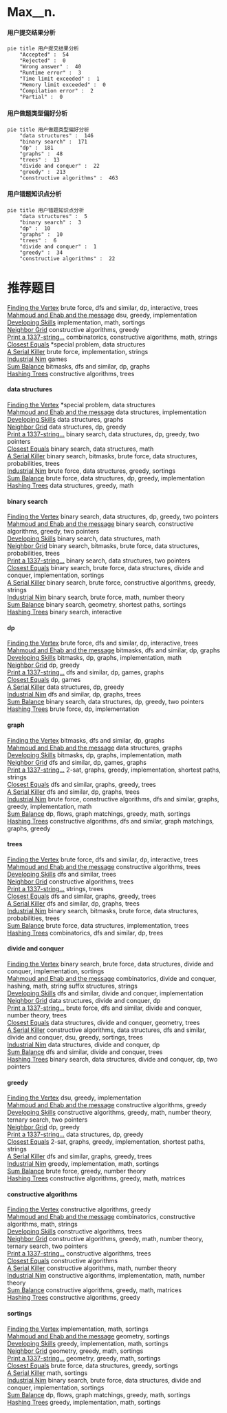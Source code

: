 # Max__n.
<!-- tabs:start -->
#### **用户提交结果分析**

```mermaid
pie title 用户提交结果分析
    "Accepted" :  54
    "Rejected" :  0
    "Wrong answer" :  40
    "Runtime error" :  3
    "Time limit exceeded" :  1
    "Memory limit exceeded" :  0
    "Compilation error" :  2
    "Partial" :  0
```
#### **用户做题类型偏好分析**

```mermaid
pie title 用户做题类型偏好分析
    "data structures" :  146
    "binary search" :  171
    "dp" :  181
    "graphs" :  48
    "trees" :  13
    "divide and conquer" :  22
    "greedy" :  213
    "constructive algorithms" :  463
```
#### **用户错题知识点分析**

```mermaid
pie title 用户错题知识点分析
    "data structures" :  5
    "binary search" :  3
    "dp" :  10
    "graphs" :  10
    "trees" :  6
    "divide and conquer" :  1
    "greedy" :  34
    "constructive algorithms" :  22
```
<!-- tabs:end -->
# 推荐题目
[Finding the Vertex](http://codeforces.com/problemset/problem/1444/E)		brute force,
                        dfs and similar,
                        dp,
                        interactive,
                        trees		  
[Mahmoud and Ehab and the message](http://codeforces.com/problemset/problem/959/B)		dsu,
                        greedy,
                        implementation		  
[Developing Skills](http://codeforces.com/problemset/problem/581/C)		implementation,
                        math,
                        sortings		  
[Neighbor Grid](http://codeforces.com/problemset/problem/1375/B)		constructive algorithms,
                        greedy		  
[Print a 1337-string...](http://codeforces.com/problemset/problem/1202/D)		combinatorics,
                        constructive algorithms,
                        math,
                        strings		  
[Closest Equals](http://codeforces.com/problemset/problem/522/D)		*special problem,
                        data structures		  
[A Serial Killer](http://codeforces.com/problemset/problem/776/A)		brute force,
                        implementation,
                        strings		  
[Industrial Nim](http://codeforces.com/problemset/problem/15/C)		games		  
[Sum Balance](https://codeforces.com/contest/1243/problem/E)		bitmasks,
                        dfs and similar,
                        dp,
                        graphs		  
[Hashing Trees](https://codeforces.com/contest/902/problem/C)		constructive algorithms,
                        trees		  
<!-- tabs:start -->
#### **data structures**
[Finding the Vertex](http://codeforces.com/problemset/problem/522/D)		*special problem,
                        data structures		  
[Mahmoud and Ehab and the message](http://codeforces.com/problemset/problem/878/B)		data structures,
                        implementation		  
[Developing Skills](http://codeforces.com/problemset/problem/702/E)		data structures,
                        graphs		  
[Neighbor Grid](http://codeforces.com/problemset/problem/845/D)		data structures,
                        dp,
                        greedy		  
[Print a 1337-string...](http://codeforces.com/problemset/problem/1492/C)		binary search,
                        data structures,
                        dp,
                        greedy,
                        two pointers		  
[Closest Equals](http://codeforces.com/problemset/problem/1490/G)		binary search,
                        data structures,
                        math		  
[A Serial Killer](http://codeforces.com/problemset/problem/1479/D)		binary search,
                        bitmasks,
                        brute force,
                        data structures,
                        probabilities,
                        trees		  
[Industrial Nim](http://codeforces.com/problemset/problem/1497/A)		brute force,
                        data structures,
                        greedy,
                        sortings		  
[Sum Balance](http://codeforces.com/problemset/problem/1491/C)		brute force,
                        data structures,
                        dp,
                        greedy,
                        implementation		  
[Hashing Trees](http://codeforces.com/problemset/problem/1492/B)		data structures,
                        greedy,
                        math		  
#### **binary search**
[Finding the Vertex](http://codeforces.com/problemset/problem/1492/C)		binary search,
                        data structures,
                        dp,
                        greedy,
                        two pointers		  
[Mahmoud and Ehab and the message](http://codeforces.com/problemset/problem/1463/D)		binary search,
                        constructive algorithms,
                        greedy,
                        two pointers		  
[Developing Skills](http://codeforces.com/problemset/problem/1490/G)		binary search,
                        data structures,
                        math		  
[Neighbor Grid](http://codeforces.com/problemset/problem/1479/D)		binary search,
                        bitmasks,
                        brute force,
                        data structures,
                        probabilities,
                        trees		  
[Print a 1337-string...](http://codeforces.com/problemset/problem/1436/E)		binary search,
                        data structures,
                        two pointers		  
[Closest Equals](http://codeforces.com/problemset/problem/1461/D)		binary search,
                        brute force,
                        data structures,
                        divide and conquer,
                        implementation,
                        sortings		  
[A Serial Killer](http://codeforces.com/problemset/problem/1493/C)		binary search,
                        brute force,
                        constructive algorithms,
                        greedy,
                        strings		  
[Industrial Nim](http://codeforces.com/problemset/problem/1487/D)		binary search,
                        brute force,
                        math,
                        number theory		  
[Sum Balance](http://codeforces.com/problemset/problem/1486/B)		binary search,
                        geometry,
                        shortest paths,
                        sortings		  
[Hashing Trees](http://codeforces.com/problemset/problem/1486/C1)		binary search,
                        interactive		  
#### **dp**
[Finding the Vertex](http://codeforces.com/problemset/problem/1444/E)		brute force,
                        dfs and similar,
                        dp,
                        interactive,
                        trees		  
[Mahmoud and Ehab and the message](https://codeforces.com/contest/1243/problem/E)		bitmasks,
                        dfs and similar,
                        dp,
                        graphs		  
[Developing Skills](http://codeforces.com/problemset/problem/959/E)		bitmasks,
                        dp,
                        graphs,
                        implementation,
                        math		  
[Neighbor Grid](http://codeforces.com/problemset/problem/1207/C)		dp,
                        greedy		  
[Print a 1337-string...](https://codeforces.com/contest/918/problem/D)		dfs and similar,
                        dp,
                        games,
                        graphs		  
[Closest Equals](http://codeforces.com/problemset/problem/1382/B)		dp,
                        games		  
[A Serial Killer](http://codeforces.com/problemset/problem/845/D)		data structures,
                        dp,
                        greedy		  
[Industrial Nim](http://codeforces.com/problemset/problem/1238/F)		dfs and similar,
                        dp,
                        graphs,
                        trees		  
[Sum Balance](http://codeforces.com/problemset/problem/1492/C)		binary search,
                        data structures,
                        dp,
                        greedy,
                        two pointers		  
[Hashing Trees](https://codeforces.com/contest/1457/problem/C)		brute force,
                        dp,
                        implementation		  
#### **graph**
[Finding the Vertex](https://codeforces.com/contest/1243/problem/E)		bitmasks,
                        dfs and similar,
                        dp,
                        graphs		  
[Mahmoud and Ehab and the message](http://codeforces.com/problemset/problem/702/E)		data structures,
                        graphs		  
[Developing Skills](http://codeforces.com/problemset/problem/959/E)		bitmasks,
                        dp,
                        graphs,
                        implementation,
                        math		  
[Neighbor Grid](https://codeforces.com/contest/918/problem/D)		dfs and similar,
                        dp,
                        games,
                        graphs		  
[Print a 1337-string...](http://codeforces.com/problemset/problem/780/D)		2-sat,
                        graphs,
                        greedy,
                        implementation,
                        shortest paths,
                        strings		  
[Closest Equals](http://codeforces.com/problemset/problem/1280/C)		dfs and similar,
                        graphs,
                        greedy,
                        trees		  
[A Serial Killer](http://codeforces.com/problemset/problem/1238/F)		dfs and similar,
                        dp,
                        graphs,
                        trees		  
[Industrial Nim](http://codeforces.com/problemset/problem/1487/C)		brute force,
                        constructive algorithms,
                        dfs and similar,
                        graphs,
                        greedy,
                        implementation,
                        math		  
[Sum Balance](http://codeforces.com/problemset/problem/1437/C)		dp,
                        flows,
                        graph matchings,
                        greedy,
                        math,
                        sortings		  
[Hashing Trees](http://codeforces.com/problemset/problem/1470/D)		constructive algorithms,
                        dfs and similar,
                        graph matchings,
                        graphs,
                        greedy		  
#### **trees**
[Finding the Vertex](http://codeforces.com/problemset/problem/1444/E)		brute force,
                        dfs and similar,
                        dp,
                        interactive,
                        trees		  
[Mahmoud and Ehab and the message](https://codeforces.com/contest/902/problem/C)		constructive algorithms,
                        trees		  
[Developing Skills](https://codeforces.com/contest/430/problem/C)		dfs and similar,
                        trees		  
[Neighbor Grid](http://codeforces.com/problemset/problem/959/C)		constructive algorithms,
                        trees		  
[Print a 1337-string...](http://codeforces.com/problemset/problem/1055/F)		strings,
                        trees		  
[Closest Equals](http://codeforces.com/problemset/problem/1280/C)		dfs and similar,
                        graphs,
                        greedy,
                        trees		  
[A Serial Killer](http://codeforces.com/problemset/problem/1238/F)		dfs and similar,
                        dp,
                        graphs,
                        trees		  
[Industrial Nim](http://codeforces.com/problemset/problem/1479/D)		binary search,
                        bitmasks,
                        brute force,
                        data structures,
                        probabilities,
                        trees		  
[Sum Balance](http://codeforces.com/problemset/problem/1511/C)		brute force,
                        data structures,
                        implementation,
                        trees		  
[Hashing Trees](http://codeforces.com/problemset/problem/1499/F)		combinatorics,
                        dfs and similar,
                        dp,
                        trees		  
#### **divide and conquer**
[Finding the Vertex](http://codeforces.com/problemset/problem/1461/D)		binary search,
                        brute force,
                        data structures,
                        divide and conquer,
                        implementation,
                        sortings		  
[Mahmoud and Ehab and the message](http://codeforces.com/problemset/problem/1466/G)		combinatorics,
                        divide and conquer,
                        hashing,
                        math,
                        string suffix structures,
                        strings		  
[Developing Skills](http://codeforces.com/problemset/problem/1490/D)		dfs and similar,
                        divide and conquer,
                        implementation		  
[Neighbor Grid](https://codeforces.com/contest/1483/problem/C)		data structures,
                        divide and conquer,
                        dp		  
[Print a 1337-string...](http://codeforces.com/problemset/problem/1491/E)		brute force,
                        dfs and similar,
                        divide and conquer,
                        number theory,
                        trees		  
[Closest Equals](http://codeforces.com/problemset/problem/1303/G)		data structures,
                        divide and conquer,
                        geometry,
                        trees		  
[A Serial Killer](http://codeforces.com/problemset/problem/1494/D)		constructive algorithms,
                        data structures,
                        dfs and similar,
                        divide and conquer,
                        dsu,
                        greedy,
                        sortings,
                        trees		  
[Industrial Nim](http://codeforces.com/problemset/problem/1482/E)		data structures,
                        divide and conquer,
                        dp		  
[Sum Balance](http://codeforces.com/problemset/problem/566/C)		dfs and similar,
                        divide and conquer,
                        trees		  
[Hashing Trees](http://codeforces.com/problemset/problem/1428/F)		binary search,
                        data structures,
                        divide and conquer,
                        dp,
                        two pointers		  
#### **greedy**
[Finding the Vertex](http://codeforces.com/problemset/problem/959/B)		dsu,
                        greedy,
                        implementation		  
[Mahmoud and Ehab and the message](http://codeforces.com/problemset/problem/1375/B)		constructive algorithms,
                        greedy		  
[Developing Skills](http://codeforces.com/problemset/problem/1254/B1)		constructive algorithms,
                        greedy,
                        math,
                        number theory,
                        ternary search,
                        two pointers		  
[Neighbor Grid](http://codeforces.com/problemset/problem/1207/C)		dp,
                        greedy		  
[Print a 1337-string...](http://codeforces.com/problemset/problem/845/D)		data structures,
                        dp,
                        greedy		  
[Closest Equals](http://codeforces.com/problemset/problem/780/D)		2-sat,
                        graphs,
                        greedy,
                        implementation,
                        shortest paths,
                        strings		  
[A Serial Killer](http://codeforces.com/problemset/problem/1280/C)		dfs and similar,
                        graphs,
                        greedy,
                        trees		  
[Industrial Nim](http://codeforces.com/problemset/problem/1473/A)		greedy,
                        implementation,
                        math,
                        sortings		  
[Sum Balance](http://codeforces.com/problemset/problem/1025/B)		brute force,
                        greedy,
                        number theory		  
[Hashing Trees](http://codeforces.com/problemset/problem/193/C)		constructive algorithms,
                        greedy,
                        math,
                        matrices		  
#### **constructive algorithms**
[Finding the Vertex](http://codeforces.com/problemset/problem/1375/B)		constructive algorithms,
                        greedy		  
[Mahmoud and Ehab and the message](http://codeforces.com/problemset/problem/1202/D)		combinatorics,
                        constructive algorithms,
                        math,
                        strings		  
[Developing Skills](https://codeforces.com/contest/902/problem/C)		constructive algorithms,
                        trees		  
[Neighbor Grid](http://codeforces.com/problemset/problem/1254/B1)		constructive algorithms,
                        greedy,
                        math,
                        number theory,
                        ternary search,
                        two pointers		  
[Print a 1337-string...](http://codeforces.com/problemset/problem/959/C)		constructive algorithms,
                        trees		  
[Closest Equals](http://codeforces.com/problemset/problem/1267/C)		constructive algorithms		  
[A Serial Killer](http://codeforces.com/problemset/problem/1477/A)		constructive algorithms,
                        math,
                        number theory		  
[Industrial Nim](http://codeforces.com/problemset/problem/1419/E)		constructive algorithms,
                        implementation,
                        math,
                        number theory		  
[Sum Balance](http://codeforces.com/problemset/problem/193/C)		constructive algorithms,
                        greedy,
                        math,
                        matrices		  
[Hashing Trees](http://codeforces.com/problemset/problem/1493/A)		constructive algorithms,
                        greedy		  
#### **sortings**
[Finding the Vertex](http://codeforces.com/problemset/problem/581/C)		implementation,
                        math,
                        sortings		  
[Mahmoud and Ehab and the message](http://codeforces.com/problemset/problem/598/C)		geometry,
                        sortings		  
[Developing Skills](http://codeforces.com/problemset/problem/1473/A)		greedy,
                        implementation,
                        math,
                        sortings		  
[Neighbor Grid](https://codeforces.com/contest/1496/problem/C)		geometry,
                        greedy,
                        math,
                        sortings		  
[Print a 1337-string...](http://codeforces.com/problemset/problem/1495/A)		geometry,
                        greedy,
                        math,
                        sortings		  
[Closest Equals](http://codeforces.com/problemset/problem/1497/A)		brute force,
                        data structures,
                        greedy,
                        sortings		  
[A Serial Killer](http://codeforces.com/problemset/problem/1427/A)		math,
                        sortings		  
[Industrial Nim](http://codeforces.com/problemset/problem/1461/D)		binary search,
                        brute force,
                        data structures,
                        divide and conquer,
                        implementation,
                        sortings		  
[Sum Balance](http://codeforces.com/problemset/problem/1437/C)		dp,
                        flows,
                        graph matchings,
                        greedy,
                        math,
                        sortings		  
[Hashing Trees](http://codeforces.com/problemset/problem/1473/A)		greedy,
                        implementation,
                        math,
                        sortings		  
<!-- tabs:end -->
